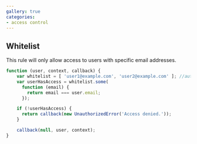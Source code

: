 ```yaml
---
gallery: true
categories:
- access control
---
```

## Whitelist

This rule will only allow access to users with specific email addresses.

```js
function (user, context, callback) {
    var whitelist = [ 'user1@example.com', 'user2@example.com' ]; //authorized users
    var userHasAccess = whitelist.some(
      function (email) {
        return email === user.email;
      });

    if (!userHasAccess) {
      return callback(new UnauthorizedError('Access denied.'));
    }

    callback(null, user, context);
}
```

